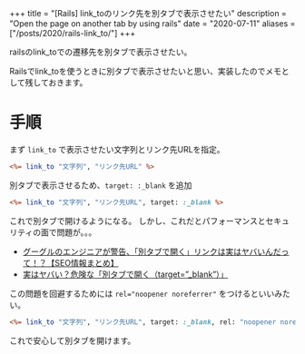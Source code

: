 +++
title = "[Rails] link_toのリンク先を別タブで表示させたい"
description = "Open the page on another tab by using rails"
date = "2020-07-11"
aliases = ["/posts/2020/rails-link_to/"]
+++

railsのlink_toでの遷移先を別タブで表示させたい。
<!--more-->
Railsでlink_toを使うときに別タブで表示させたいと思い、実装したのでメモとして残しておきます。

# 手順

まず `link_to` で表示させたい文字列とリンク先URLを指定。

```rhtml
<%= link_to "文字列", "リンク先URL" %>
```

別タブで表示させるため、`target: :_blank` を追加

```rhtml
<%= link_to "文字列", "リンク先URL", target: :_blank %>
```

これで別タブで開けるようになる。
しかし、これだとパフォーマンスとセキュリティの面で問題が。。。

- [グーグルのエンジニアが警告、「別タブで開く」リンクは実はヤバいんだって！？【SEO情報まとめ】](https://webtan.impress.co.jp/e/2020/03/13/35510) 
- [実はヤバい？危険な「別タブで開く（target=”_blank”）」](https://wwg.co.jp/blog/3807)

この問題を回避するためには `rel="noopener noreferrer"` をつけるといいみたい。

```rhtml
<%= link_to "文字列", "リンク先URL", target: :_blank, rel: "noopener noreferrer" %>
```

これで安心して別タブを開けます。
